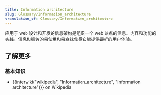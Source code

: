 ```yaml
---
title: Information architecture
slug: Glossary/Information_architecture
translation_of: Glossary/Information_architecture
---
```

应用于 web 设计和开发的信息架构是组织一个 web 站点的信息、内容和功能的实践，信息和服务的易使用和易查找使得它能提供最好的用户体验。

## **了解更多**

### **基本知识**

- {{interwiki("wikipedia", "Information_architecture", "Information architecture")}} on Wikipedia
